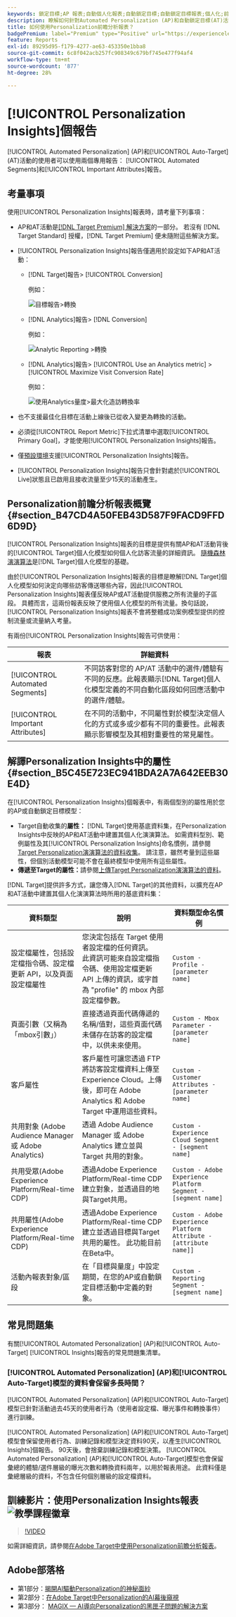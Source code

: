 ```yaml
---
keywords: 鎖定目標;AP 報表;自動個人化報表;自動鎖定目標;自動鎖定目標報表;個人化;前瞻分析;自動化區段;faq;常見問題集;重要屬性
description: 瞭解如何針對Automated Personalization (AP)和自動鎖定目標(AT)活動使用專用報表 — 自動化區段和重要屬性。
title: 如何使用Personalization前瞻分析報表？
badgePremium: label="Premium" type="Positive" url="https://experienceleague.adobe.com/docs/target/using/introduction/intro.html?lang=zh-Hant#premium newtab=true" tooltip="檢視Target Premium包含的內容。"
feature: Reports
exl-id: 89295d95-f179-4277-ae63-453350e1bba8
source-git-commit: 6c8f042acb257fc908349c679bf745e477f94af4
workflow-type: tm+mt
source-wordcount: '877'
ht-degree: 28%

---
```


# [!UICONTROL Personalization Insights]個報告

[!UICONTROL Automated Personalization] (AP)和[!UICONTROL Auto-Target] (AT)活動的使用者可以使用兩個專用報告： [!UICONTROL Automated Segments]和[!UICONTROL Important Attributes]報告。

## 考量事項

使用[!UICONTROL Personalization Insights]報表時，請考量下列事項：

* AP和AT活動是[[!DNL Target Premium] 解決方案](/help/main/c-intro/intro.md#premium)的一部分。 若沒有 [!DNL Target Standard] 授權，[!DNL Target Premium] 便未隨附這些解決方案。

* [!UICONTROL Personalization Insights]報告僅適用於設定如下AP和AT活動：

   * [!DNL Target]報告> [!UICONTROL Conversion]

     例如：

     ![目標報告>轉換](/help/main/c-reports/assets/conversion.png)

   * [!DNL Analytics]報告> [!DNL Conversion]

     例如：

     ![Analytic Reporting >轉換](/help/main/c-reports/assets/analytics-reporting-conversion.png)

   * [!DNL Analytics]報告> [!UICONTROL Use an Analytics metric] > [!UICONTROL Maximize Visit Conversion Rate]

     例如：

     ![使用Analytics量度>最大化造訪轉換率](/help/main/c-reports/assets/maximize-visit-conversion-rate.png)

* 也不支援最佳化目標在活動上線後已從收入變更為轉換的活動。

* 必須從[!UICONTROL Report Metric]下拉式清單中選取[!UICONTROL Primary Goal]，才能使用[!UICONTROL Personalization Insights]報告。

* 僅[預設環境](/help/main/administrating-target/hosts.md)支援[!UICONTROL Personalization Insights]報告。

* [!UICONTROL Personalization Insights]報告只會針對處於[!UICONTROL Live]狀態且已啟用且接收流量至少15天的活動產生。

## Personalization前瞻分析報表概覽 {#section_B47CD4A50FEB43D587F9FACD9FFD6D9D}

[!UICONTROL Personalization Insights]報表的目標是提供有關AP和AT活動背後的[!UICONTROL Target]個人化模型如何個人化訪客流量的詳細資訊。 [隨機森林演演算法](/help/main/c-activities/t-automated-personalization/algo-random-forest.md)是[!DNL Target]個人化模型的基礎。

由於[!UICONTROL Personalization Insights]報表的目標是瞭解[!DNL Target]個人化模型如何決定向哪些訪客傳送哪些內容，因此[!UICONTROL Personalization Insights]報表僅反映AP或AT活動提供服務之所有流量的子區段。 具體而言，這兩份報表反映了使用個人化模型的所有流量。換句話說，[!UICONTROL Personalization Insights]報表不會將整體成功案例模型提供的控制流量或流量納入考量。

有兩份[!UICONTROL Personalization Insights]報告可供使用：

| 報表 | 詳細資料 |
|--- |--- |
| [!UICONTROL Automated Segments] | 不同訪客對您的 AP/AT 活動中的選件/體驗有不同的反應。此報表顯示[!DNL Target]個人化模型定義的不同自動化區段如何回應活動中的選件/體驗。 |
| [!UICONTROL Important Attributes] | 在不同的活動中，不同屬性對於模型決定個人化的方式或多或少都有不同的重要性。此報表顯示影響模型及其相對重要性的常見屬性。 |

## 解譯Personalization Insights中的屬性 {#section_B5C45E723EC941BDA2A7A642EEB30E4D}

在[!UICONTROL Personalization Insights]個報表中，有兩個型別的屬性用於您的AP或自動鎖定目標模型：

* Target自動收集的&#x200B;**屬性：** [!DNL Target]使用基底資料集，在Personalization Insights中反映的AP和AT活動中建置其個人化演演算法。 如需資料型別、範例屬性及其[!UICONTROL Personalization Insights]命名慣例，請參閱[Target Personalization演演算法的資料收集](/help/main/c-activities/t-automated-personalization/ap-data.md)。 請注意，雖然考量到這些屬性，但個別活動模型可能不會在最終模型中使用所有這些屬性。
* **傳遞至Target的屬性：**&#x200B;請參閱[上傳Target Personalization演演算法的資料](/help/main/c-activities/t-automated-personalization/uploading-data-for-the-target-personalization-algorithms.md)。

[!DNL Target]提供許多方式，讓您傳入[!DNL Target]的其他資料，以擴充在AP和AT活動中建置其個人化演演算法時所用的基底資料集：

| 資料類型 | 說明 | 資料類型命名慣例 |
|--- |--- |--- |
| 設定檔屬性，包括設定檔指令碼、設定檔更新 API，以及頁面設定檔屬性 | 您決定包括在 Target 使用者設定檔的任何資訊。<br>此資訊可能來自設定檔指令碼、使用設定檔更新 API 上傳的資訊，或字首為 &quot;profile&quot; 的 mbox 內部設定檔參數。 | `Custom - Profile - [parameter name]` |
| 頁面引數（又稱為「mbox引數」） | 直接透過頁面代碼傳遞的名稱/值對，這些頁面代碼未儲存在訪客的設定檔中，以供未來使用。 | `Custom - Mbox Parameter - [parameter name]` |
| 客戶屬性 | 客戶屬性可讓您透過 FTP 將訪客設定檔資料上傳至 Experience Cloud。上傳後，即可在 Adobe Analytics 和 Adobe Target 中運用這些資料。 | `Custom - Customer Attributes - [parameter name]` |
| 共用對象 (Adobe Audience Manager 或 Adobe Analytics) | 透過 Adobe Audience Manager 或 Adobe Analytics 建立並與 Target 共用的對象。 | `Custom - Experience Cloud Segment - [segment name]` |
| 共用受眾(Adobe Experience Platform/Real-time CDP) | 透過Adobe Experience Platform/Real-time CDP建立對象，並透過目的地與Target共用。 | `Custom - Adobe Experience Platform Segment - [segment name]` |
| 共用屬性(Adobe Experience Platform/Real-time CDP) | 透過Adobe Experience Platform/Real-time CDP建立並透過目標與Target共用的屬性。 此功能目前在Beta中。 | `Custom - Adobe Experience Platform Attribute - [attribute name]]` |
| 活動內報表對象/區段 | 在「目標與量度」中設定期間，在您的AP或自動鎖定目標活動中定義的對象。 | `Custom - Reporting Segment - [segment name]` |

## 常見問題集

有關[!UICONTROL Automated Personalization] (AP)和[!UICONTROL Auto-Target] [!UICONTROL Insights]報告的常見問題集清單。

### [!UICONTROL Automated Personalization] (AP)和[!UICONTROL Auto-Target]模型的資料會保留多長時間？

[!UICONTROL Automated Personalization] (AP)和[!UICONTROL Auto-Target]模型已針對活動過去45天的使用者行為（使用者設定檔、曝光事件和轉換事件）進行訓練。

[!UICONTROL Automated Personalization] (AP)和[!UICONTROL Auto-Target]模型會保留使用者行為、訓練記錄和模型決定資料90天，以產生[!UICONTROL Insights]個報告。 90天後，會捨棄訓練記錄和模型決策。 [!UICONTROL Automated Personalization] (AP)和[!UICONTROL Auto-Target]模型也會保留彙總的體驗/選件層級的曝光次數和轉換資料兩年，以用於報表用途。 此資料僅是彙總層級的資料，不包含任何個別層級的設定檔資料。

## 訓練影片：使用Personalization Insights報表![教學課程徽章](/help/main/assets/tutorial.png)

>[!VIDEO](https://video.tv.adobe.com/v/25601/)

如需詳細資訊，請參閱[在Adobe Target中使用Personalization前瞻分析報表](https://helpx.adobe.com/target/kt/using/personalization-insights-report-feature-video-use.html)。

## Adobe部落格

* 第1部分：[揭開AI驅動Personalization的神秘面紗](https://theblog.adobe.com/taking-mystery-magic-ai-driven-personalization-part-1/)
* 第2部分：[在Adobe Target中Personalization的AI幕後窺視](https://theblog.adobe.com/a-peek-behind-the-curtain-of-ai-for-personalization-in-adobe-target/)
* 第3部分： [MAGIX — AI導向Personalization的黑匣子問題的解決方案](https://theblog.adobe.com/magix-the-solution-to-the-black-box-issue-of-ai-driven-personalization/)
